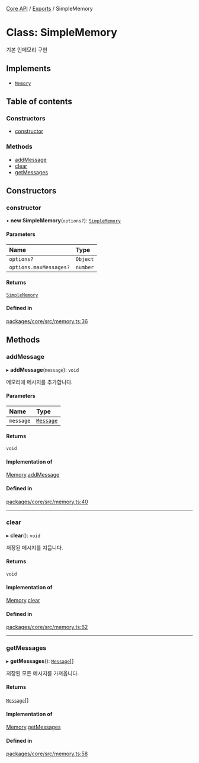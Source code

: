 [Core API](../../) / [Exports](../modules) / SimpleMemory

# Class: SimpleMemory

기본 인메모리 구현

## Implements

- [`Memory`](../interfaces/Memory)

## Table of contents

### Constructors

- [constructor](SimpleMemory#constructor)

### Methods

- [addMessage](SimpleMemory#addmessage)
- [clear](SimpleMemory#clear)
- [getMessages](SimpleMemory#getmessages)

## Constructors

### constructor

• **new SimpleMemory**(`options?`): [`SimpleMemory`](SimpleMemory)

#### Parameters

| Name | Type |
| :------ | :------ |
| `options?` | `Object` |
| `options.maxMessages?` | `number` |

#### Returns

[`SimpleMemory`](SimpleMemory)

#### Defined in

[packages/core/src/memory.ts:36](https://github.com/robotaio/robota/blob/c397724a2d06d66ad71d874519312f9bbb9b1d70/packages/core/src/memory.ts#L36)

## Methods

### addMessage

▸ **addMessage**(`message`): `void`

메모리에 메시지를 추가합니다.

#### Parameters

| Name | Type |
| :------ | :------ |
| `message` | [`Message`](../interfaces/Message) |

#### Returns

`void`

#### Implementation of

[Memory](../interfaces/Memory).[addMessage](../interfaces/Memory#addmessage)

#### Defined in

[packages/core/src/memory.ts:40](https://github.com/robotaio/robota/blob/c397724a2d06d66ad71d874519312f9bbb9b1d70/packages/core/src/memory.ts#L40)

___

### clear

▸ **clear**(): `void`

저장된 메시지를 지웁니다.

#### Returns

`void`

#### Implementation of

[Memory](../interfaces/Memory).[clear](../interfaces/Memory#clear)

#### Defined in

[packages/core/src/memory.ts:62](https://github.com/robotaio/robota/blob/c397724a2d06d66ad71d874519312f9bbb9b1d70/packages/core/src/memory.ts#L62)

___

### getMessages

▸ **getMessages**(): [`Message`](../interfaces/Message)[]

저장된 모든 메시지를 가져옵니다.

#### Returns

[`Message`](../interfaces/Message)[]

#### Implementation of

[Memory](../interfaces/Memory).[getMessages](../interfaces/Memory#getmessages)

#### Defined in

[packages/core/src/memory.ts:58](https://github.com/robotaio/robota/blob/c397724a2d06d66ad71d874519312f9bbb9b1d70/packages/core/src/memory.ts#L58)
